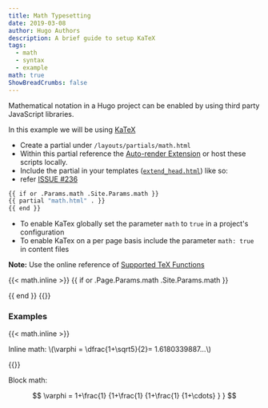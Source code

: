 ```yaml
---
title: Math Typesetting
date: 2019-03-08
author: Hugo Authors
description: A brief guide to setup KaTeX
tags:
  - math
  - syntax
  - example
math: true
ShowBreadCrumbs: false
---
```


Mathematical notation in a Hugo project can be enabled by using third party JavaScript libraries.

<!--more-->

In this example we will be using [KaTeX](https://katex.org/)

-   Create a partial under `/layouts/partials/math.html`
-   Within this partial reference the [Auto-render Extension](https://katex.org/docs/autorender.html) or host these scripts locally.
-   Include the partial in your templates ([`extend_head.html`](../papermod/papermod-faq/#custom-head--footer)) like so:
-   refer [ISSUE #236](https://github.com/adityatelange/hugo-PaperMod/issues/236)

```bash
{{ if or .Params.math .Site.Params.math }}
{{ partial "math.html" . }}
{{ end }}
```

-   To enable KaTex globally set the parameter `math` to `true` in a project's configuration
-   To enable KaTex on a per page basis include the parameter `math: true` in content files

**Note:** Use the online reference of [Supported TeX Functions](https://katex.org/docs/supported.html)

{{< math.inline >}}
{{ if or .Page.Params.math .Site.Params.math }}

<!-- KaTeX -->
<link rel="stylesheet" href="https://cdn.jsdelivr.net/npm/katex@0.11.1/dist/katex.min.css" integrity="sha384-zB1R0rpPzHqg7Kpt0Aljp8JPLqbXI3bhnPWROx27a9N0Ll6ZP/+DiW/UqRcLbRjq" crossorigin="anonymous">
<script defer src="https://cdn.jsdelivr.net/npm/katex@0.11.1/dist/katex.min.js" integrity="sha384-y23I5Q6l+B6vatafAwxRu/0oK/79VlbSz7Q9aiSZUvyWYIYsd+qj+o24G5ZU2zJz" crossorigin="anonymous"></script>
<script defer src="https://cdn.jsdelivr.net/npm/katex@0.11.1/dist/contrib/auto-render.min.js" integrity="sha384-kWPLUVMOks5AQFrykwIup5lo0m3iMkkHrD0uJ4H5cjeGihAutqP0yW0J6dpFiVkI" crossorigin="anonymous" onload="renderMathInElement(document.body);"></script>
{{ end }}
{{</ math.inline >}}

### Examples

{{< math.inline >}}

<p>
Inline math: \(\varphi = \dfrac{1+\sqrt5}{2}= 1.6180339887…\)
</p>
{{</ math.inline >}}

Block math:

$$
 \varphi = 1+\frac{1} {1+\frac{1} {1+\frac{1} {1+\cdots} } }
$$
